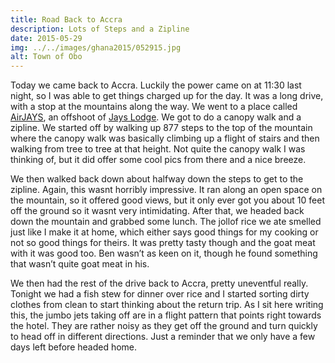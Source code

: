 ```yaml
---
title: Road Back to Accra
description: Lots of Steps and a Zipline
date: 2015-05-29
img: ../../images/ghana2015/052915.jpg
alt: Town of Obo
---
```


Today we came back to Accra. Luckily the power came on at 11:30 last night, so I was able to get things charged up for the day. It was a long drive, with a stop at the mountains along the way. We went to a place called <a href="https://www.facebook.com/airjaysobo/">AirJAYS</a>, an offshoot of <a href="http://www.jayslodgegh.com/">Jays Lodge</a>. We got to do a canopy walk and a zipline. We started off by walking up 877 steps to the top of the mountain where the canopy walk was basically climbing up a flight of stairs and then walking from tree to tree at that height. Not quite the canopy walk I was thinking of, but it did offer some cool pics from there and a nice breeze.

We then walked back down about halfway down the steps to get to the zipline. Again, this wasnt horribly impressive. It ran along an open space on the mountain, so it offered good views, but it only ever got you about 10 feet off the ground so it wasnt very intimidating. After that, we headed back down the mountain and grabbed some lunch. The jollof rice we ate smelled just like I make it at home, which either says good things for my cooking or not so good things for theirs. It was pretty tasty though and the goat meat with it was good too. Ben wasn’t as keen on it, though he found something that wasn’t quite goat meat in his.

We then had the rest of the drive back to Accra, pretty uneventful really. Tonight we had a fish stew for dinner over rice and I started sorting dirty clothes from clean to start thinking about the return trip. As I sit here writing this, the jumbo jets taking off are in a flight pattern that points right towards the hotel. They are rather noisy as they get off the ground and turn quickly to head off in different directions. Just a reminder that we only have a few days left before headed home.

